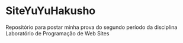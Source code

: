 # SiteYuYuHakusho
Repositório para postar minha prova do segundo período da disciplina Laboratório de Programação de Web Sites
